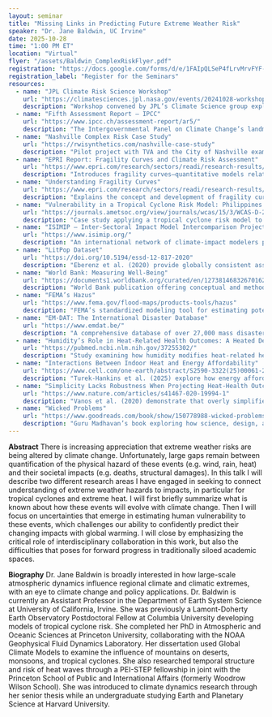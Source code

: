 ```yaml
---
layout: seminar
title: "Missing Links in Predicting Future Extreme Weather Risk"
speaker: "Dr. Jane Baldwin, UC Irvine"
date: 2025-10-28
time: "1:00 PM ET"
location: "Virtual"
flyer: "/assets/Baldwin_ComplexRiskFlyer.pdf"
registration: "https://docs.google.com/forms/d/e/1FAIpQLSeP4fLrvMrvFYF-vSSm8OvpJr7QMXAc3KVplt8500I6sCN0SA/viewform?usp=header"
registration_label: "Register for the Seminars"
resources:
  - name: "JPL Climate Risk Science Workshop"
    url: "https://climatesciences.jpl.nasa.gov/events/20241028-workshop/index.html"
    description: "Workshop convened by JPL’s Climate Science group exploring climate risk, resilience, and interdisciplinary modeling approaches."
  - name: "Fifth Assessment Report — IPCC"
    url: "https://www.ipcc.ch/assessment-report/ar5/"
    description: "The Intergovernmental Panel on Climate Change’s landmark Fifth Assessment Report (AR5), providing comprehensive assessments of climate change science and impacts."
  - name: "Nashville Complex Risk Case Study"
    url: "https://rwisynthetics.com/nashville-case-study"
    description: "Pilot project with TVA and the City of Nashville examining how human vulnerabilities—including health, economic, and social factors—interact with compound climate risks such as extreme cold and power outages."
  - name: "EPRI Report: Fragility Curves and Climate Risk Assessment"
    url: "https://www.epri.com/research/sectors/readi/research-results/3002031792"
    description: "Introduces fragility curves—quantitative models relating physical climate hazards to vulnerability—and discusses their role in power system risk assessment and resilience planning."
  - name: "Understanding Fragility Curves"
    url: "https://www.epri.com/research/sectors/readi/research-results/3002031792"
    description: "Explains the concept and development of fragility curves as a means of linking hazard intensity to probability of failure for power system assets."
  - name: "Vulnerability in a Tropical Cyclone Risk Model: Philippines Case Study"
    url: "https://journals.ametsoc.org/view/journals/wcas/15/3/WCAS-D-22-0049.1.xml"
    description: "Case study applying a tropical cyclone risk model to the Philippines, highlighting dimensions of vulnerability and system exposure."
  - name: "ISIMIP — Inter-Sectoral Impact Model Intercomparison Project"
    url: "https://www.isimip.org/"
    description: "An international network of climate-impact modelers producing harmonized data and cross-sectoral analyses of climate impacts across natural and human systems."
  - name: "LitPop Dataset"
    url: "https://doi.org/10.5194/essd-12-817-2020"
    description: "Eberenz et al. (2020) provide globally consistent asset exposure data for physical climate risk assessment, combining nightlight and population information."
  - name: "World Bank: Measuring Well-Being"
    url: "https://documents1.worldbank.org/curated/en/127381468326701628/pdf/846340PUB0Box30Measuring0well0being.pdf"
    description: "World Bank publication offering conceptual and methodological frameworks for measuring human well-being and its determinants."
  - name: "FEMA’s Hazus"
    url: "https://www.fema.gov/flood-maps/products-tools/hazus"
    description: "FEMA’s standardized modeling tool for estimating potential losses from floods, hurricanes, earthquakes, and other natural hazards."
  - name: "EM-DAT: The International Disaster Database"
    url: "https://www.emdat.be/"
    description: "A comprehensive database of over 27,000 mass disasters worldwide since 1900, maintained by the Centre for Research on the Epidemiology of Disasters (CRED)."
  - name: "Humidity’s Role in Heat-Related Health Outcomes: A Heated Debate"
    url: "https://pubmed.ncbi.nlm.nih.gov/37255302/"
    description: "Study examining how humidity modifies heat-related health outcomes and the implications for public health metrics."
  - name: "Interactions Between Indoor Heat and Energy Affordability"
    url: "https://www.cell.com/one-earth/abstract/S2590-3322(25)00061-2"
    description: "Turek-Hankins et al. (2025) explore how energy affordability and building heat dynamics amplify household risk in hot-humid U.S. climates."
  - name: "Simplicity Lacks Robustness When Projecting Heat-Health Outcomes"
    url: "https://www.nature.com/articles/s41467-020-19994-1"
    description: "Vanos et al. (2020) demonstrate that overly simplified modeling approaches can undermine projections of heat-health outcomes in a changing climate."
  - name: "Wicked Problems"
    url: "https://www.goodreads.com/book/show/150778988-wicked-problems"
    description: "Guru Madhavan’s book exploring how science, design, and policy intersect to address complex, intractable problems that cannot be solved within a single field."
---
```


**Abstract**
There is increasing appreciation that extreme weather risks are being altered by climate change. Unfortunately, large gaps remain between quantification of the physical hazard of these events (e.g. wind, rain, heat) and their societal impacts (e.g. deaths, structural damages). In this talk I will describe two different research areas I have engaged in seeking to connect understanding of extreme weather hazards to impacts, in particular for tropical cyclones and extreme heat. I will first briefly summarize what is known about how these events will evolve with climate change. Then I will focus on uncertainties that emerge in estimating human vulnerability to these events, which challenges our ability to confidently predict their changing impacts with global warming. I will close by emphasizing the critical role of interdisciplinary collaboration in this work, but also the difficulties that poses for forward progress in traditionally siloed academic spaces.


**Biography**
Dr. Jane Baldwin is broadly interested in how large-scale atmospheric dynamics influence regional climate and climatic extremes, with an eye to climate change and policy applications. Dr. Baldwin is currently an Assistant Professor in the Department of Earth System Science at University of California, Irvine. She was previously a Lamont-Doherty Earth Observatory Postdoctoral Fellow at Columbia University developing models of tropical cyclone risk. She completed her PhD in Atmospheric and Oceanic Sciences at Princeton University, collaborating with the NOAA Geophysical Fluid Dynamics Laboratory. Her dissertation used Global Climate Models to examine the influence of mountains on deserts, monsoons, and tropical cyclones. She also researched temporal structure and risk of heat waves through a PEI-STEP fellowship in joint with the Princeton School of Public and International Affairs (formerly Woodrow Wilson School). She was introduced to climate dynamics research through her senior thesis while an undergraduate studying Earth and Planetary Science at Harvard University.
